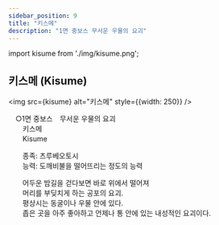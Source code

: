 ```yaml
---
sidebar_position: 9
title: "키스메"
description: "1면 중보스 무서운 우물의 요괴"
---
```


import kisume from './img/kisume.png';

## 키스메 (Kisume)

<img src={kisume} alt="키스메" style={{width: 250}} />

　○1면 중보스　무서운 우물의 요괴  
　　키스메  
　　Kisume  

　　종족: 츠루베오토시  
　　능력: 도깨비불을 떨어뜨리는 정도의 능력  

　　어두운 밤길을 걷다보면 바로 위에서 떨어져  
　　머리를 부딪치게 하는 공포의 요괴.  
　　평상시는 동굴이나 우물 안에 있다.  
　　좁은 곳을 아주 좋아하고 언제나 통 안에 있는 내성적인 요괴이다.
